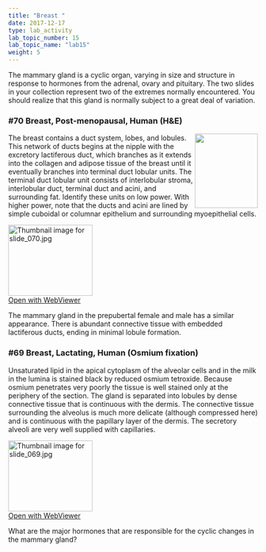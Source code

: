 ```yaml
---
title: "Breast "
date: 2017-12-17
type: lab_activity
lab_topic_number: 15
lab_topic_name: "lab15"
weight: 5
---
```

<div class="entrybody">
						<p>The mammary gland is a cyclic organ, varying in size and structure in response to hormones from the adrenal, ovary and pituitary. The two slides in your collection represent two of the extremes normally encountered. You should realize that this gland is normally subject to a great deal of variation.</p>

<h3>#70 Breast, Post-menopausal, Human (H&amp;E)</h3>

<p><img src="/assets/images/70%20breast%20%281%29.jpg" style="width:127px; height:150px; float:right;">The breast contains a duct system, lobes, and lobules. This network of ducts begins at the nipple with the excretory lactiferous duct, which branches as it extends into the collagen and adipose tissue of the breast until it eventually branches into terminal duct lobular units. The terminal duct lobular unit consists of interlobular stroma, interlobular duct, terminal duct and acini, and surrounding fat. Identify these units on low power. With higher power, note that the ducts and acini are lined by simple cuboidal or columnar epithelium and surrounding myoepithelial cells.   </p>

<div class="thumbnail"> <a href="http://virtualslides.cumc.columbia.edu/70.svs/view.apml?" target="_blank"><img alt="Thumbnail image for slide_070.jpg" src="/assets/images/slide_070-thumb-170x143-1557.jpg" width="170" height="143" class="mt-image-left"></a><br><a href="http://virtualslides.cumc.columbia.edu/70.svs/view.apml?" target="_blank">Open with WebViewer</a></div>

<p>The mammary gland in the prepubertal female and male has a similar appearance. There is abundant connective tissue with embedded lactiferous ducts, ending in minimal lobule formation.</p>

<h3>#69 Breast, Lactating, Human (Osmium fixation)</h3>

<p>Unsaturated lipid in the apical cytoplasm of the alveolar cells and in the milk in the lumina is stained black by reduced osmium tetroxide. Because osmium penetrates very poorly the tissue is well stained only at the periphery of the section. The gland is separated into lobules by dense connective tissue that is continuous with the dermis. The connective tissue surrounding the alveolus is much more delicate (although compressed here) and is continuous with the papillary layer of the dermis. The secretory alveoli are very well supplied with capillaries. </p>

<div class="thumbnail"> <a href="http://virtualslides.cumc.columbia.edu/69.svs/view.apml?" target="_blank"><img alt="Thumbnail image for slide_069.jpg" src="/assets/images/slide_069-thumb-170x143-1554.jpg" width="170" height="143" class="mt-image-left"></a><br><a href="http://virtualslides.cumc.columbia.edu/69.svs/view.apml?" target="_blank">Open with WebViewer</a></div>

<p>What are the major hormones that are responsible for the cyclic changes in the mammary gland?</p>
						
						
</div>
